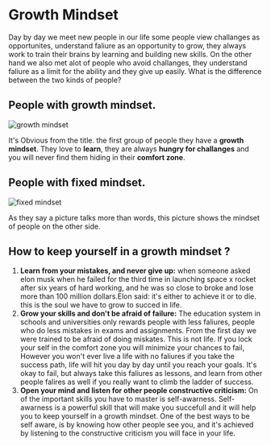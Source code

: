 # Growth Mindset
Day by day we meet new people in our life some people view challanges as opportunites, understand faliure as an opportunity to grow, they always work to train their brains by learning and building new skills.
On the other hand we also met alot of people who avoid challanges, they understand faliure as a limit for the ability and they give up easily.
What is the difference between the two kinds of people?
## People with growth mindset.
![growth mindset](https://tofasakademi.com/wp-content/uploads/2019/06/growth-mindset3.png)


It's Obvious from the title. the first group of people they have a **growth mindset**.
They love to **learn**, they are always **hungry for challanges** and you will never find them hiding in their **comfort zone**.

## People with fixed mindset.


![fixed mindset](https://images.squarespace-cdn.com/content/v1/5576f8e0e4b0377e73c5c3d0/1516903198145-79JYHTZ0VSO5LG5AQ39U/ke17ZwdGBToddI8pDm48kH-8QWeucD2OHdkj0p_XsOJZw-zPPgdn4jUwVcJE1ZvWEtT5uBSRWt4vQZAgTJucoTqqXjS3CfNDSuuf31e0tVGAkc-u8lC4B1slhFdiCwsxa5mrRMztwdBN6mq-w_mXc5u3E9Ef3XsXP1C_826c-iU/Mindset.png)

As they say a picture talks more than words, this picture shows the mindset of people on the other side.
## How to keep yourself in a growth mindset ?

1.  **Learn from your mistakes, and never give up:**
when someone asked elon musk when he failed for the third time in launching space x rocket after six years of hard working, and he was so close to broke and lose more than 100 million dollars.Elon said: it's either to achieve it or to die. this is the soul we have to grow to succed in life.
 2. **Grow your skills and don't be afraid of failure:** The education system in schools and universities only rewards people with less faliures, people who do less mistakes in exams and assignments. From the first day we were trained to be afraid of doing miskates. This is not life.
If you lock your self in the comfort zone you will minimize your chances to fail, However you won't ever live a life with no faliures if you take the success path, life will hit you day by day until you reach your goals. It's okay to fail, but always take this faliures as lessons, and learn from other people falires as well if you really want to climb the ladder of success.
 3. **Open your mind and listen for other people constructive criticism:** On of the important skills you have to master is self-awarness.
Self-awarness is a powerful skill that will make you succefull and it will help you to keep yourself in a growth mindset. One of the best ways to be self aware, is by knowing how other people see you, and it's achieved by listening to the constructive criticism you will face in your life.
